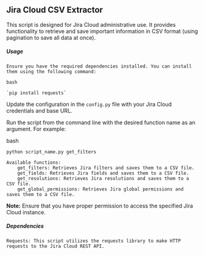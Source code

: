 ## Jira Cloud CSV Extractor

This script is designed for Jira Cloud administrative use. It provides functionality to retrieve and save important information in CSV format (using pagination to save all data at once).

##### Usage

    Ensure you have the required dependencies installed. You can install them using the following command:

    bash

    `pip install requests`

Update the configuration in the `config.py` file with your Jira Cloud credentials and base URL.

Run the script from the command line with the desired function name as an argument. For example:

bash

    python script_name.py get_filters

    Available functions:
        get_filters: Retrieves Jira filters and saves them to a CSV file.
        get_fields: Retrieves Jira fields and saves them to a CSV file.
        get_resolutions: Retrieves Jira resolutions and saves them to a CSV file.
        get_global_permissions: Retrieves Jira global permissions and saves them to a CSV file.

**Note:** Ensure that you have proper permission to access the specified Jira Cloud instance.

##### Dependencies
    Requests: This script utilizes the requests library to make HTTP requests to the Jira Cloud REST API.
